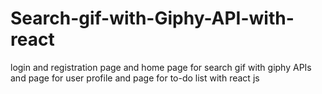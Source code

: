 # Search-gif-with-Giphy-API-with-react
login and registration page and home page for search gif with giphy APIs and page for user profile and page for to-do list with react js
